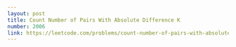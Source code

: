 ```yaml
---
layout: post
title: Count Number of Pairs With Absolute Difference K
number: 2006
link: https://leetcode.com/problems/count-number-of-pairs-with-absolute-difference-k
---
```

